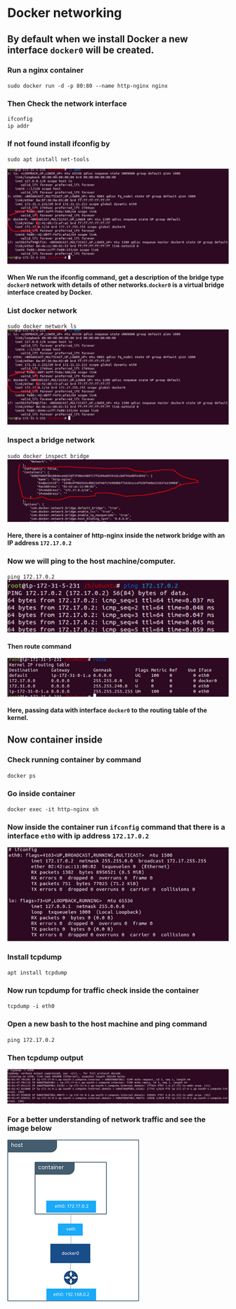 # Docker networking
## By default when we install Docker a new interface `docker0` will be created.
### Run a nginx container
`sudo docker run -d -p 80:80 --name http-nginx nginx`
### Then Check the network interface
```
ifconfig
ip addr
```
### If not found install ifconfig by
`sudo apt install net-tools`

![ifconfig output](https://raw.githubusercontent.com/aminurbd932/devops-notes/main/docker/2.docker%20networking/images/network-interface.png)
#### When We run the ifconfig command, get a description of the bridge type `docker0` network with details of other networks.`docker0` is a virtual bridge interface created by Docker.

### List docker network 
`sudo docker network ls`
![docker network ls output](https://raw.githubusercontent.com/aminurbd932/devops-notes/main/docker/2.docker%20networking/images/network-interface.png)

### Inspect a bridge network
`sudo docker inspect bridge`
![docker inspect bridge output](https://raw.githubusercontent.com/aminurbd932/devops-notes/main/docker/2.docker%20networking/images/container-inside-bridge.png)
#### Here, there is a container of http-nginx inside the network bridge with an IP address `172.17.0.2`

### Now we will ping to the host machine/computer.
`ping 172.17.0.2`
![ping output](https://raw.githubusercontent.com/aminurbd932/devops-notes/main/docker/2.docker%20networking/images/ping-host-machine.png)
#### Then route command
![route output](https://raw.githubusercontent.com/aminurbd932/devops-notes/main/docker/2.docker%20networking/images/route.png)
#### Here, passing data with interface `docker0` to the routing table of the kernel.

## Now container inside

### Check running container by command
`docker ps`
### Go inside container
`docker exec -it http-nginx sh`
### Now inside the container run `ifconfig` command that there is a interface `eth0` with ip address `172.17.0.2`
![ifconfig output](https://raw.githubusercontent.com/aminurbd932/devops-notes/main/docker/2.docker%20networking/images/inside-container-interface.png)
### Install tcpdump
`apt install tcpdump`
### Now run tcpdump for traffic check inside the container
`tcpdump -i eth0`
### Open a new bash to the host machine and ping command
`ping 172.17.0.2`
### Then tcpdump output
![tcpdump output](https://raw.githubusercontent.com/aminurbd932/devops-notes/main/docker/2.docker%20networking/images/tcpdump-output-inside-container.png)
### For a better understanding of network traffic and see the image below
![tcpdump output](https://raw.githubusercontent.com/aminurbd932/devops-notes/main/docker/2.docker%20networking/images/bridge-network-works.png)


<!-- ## Now we will look network traffic by use public IP inside the container -->
<!-- 
### Ping command
`ping 8.8.8.8`
### If not found install `ping`
`apt-get install iputils-ping`
### -->
